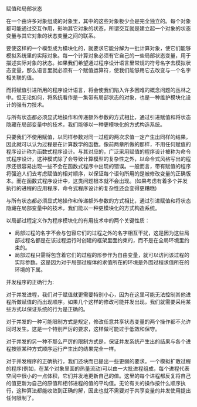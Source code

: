 赋值和局部状态

在一个由许多对象组成的对象里，其中的这些对象极少会是完全独立的。每个对象都可能通过交互作用，影响其它对象的状态，所谓交互就是建立起一个对象的状态变量与其它对象的状态变量之间的联系。

要使这样的一个模型成为模块化的，就要求它能分解为一批计算对象，使它们能够模拟系统里的实际对象。每一个计算对象必须有它自己的一些局部状态变量，用于描述实际对象的状态。如果我们希望通过程序设计语言里常规的符号名字去模拟状态变量，那么语言里就必须有一个赋值运算符，使我们能够用它去改变与一个名字相关联的值。

而将赋值引进所用的程序设计语言，将会使我们陷入许多困难的概念问题的丛林之中。但无论如何，将系统看作是一集带有局部状态的对象，也是一种维护模块化设计的强有力技术。

与所有状态都必须显式地操作和传递额外参数的方式相比，通过引进赋值和将状态隐藏在局部变量中的技术，我们能够以一种更模块化的方式构造系统。

只要我们不使用赋值，以同样参数对同一过程的两次求值一定产生出同样的结果，因此就可以认为过程是在计算数学的函数。像前两章所做的那样，不用任何赋值的程序设计称为函数式程序设计。与其对应的，广泛采用赋值的程序设计被称为命令式程序设计，这种模式除了会导致计算模型的复杂性之外，以命令式风格写出的程序还很容易出现一些不会在函数式程序中出现的错误。一般而言，带有赋值的程序将强迫人们去考虑赋值的相对顺序，以保证每个语句所用的是被修改变量的正确版本。而在函数式程序设计中，这类问题根本就不会出现。(如果考虑有着多个并发执行的进程的应用程序，命令式程序设计的复杂性还会变得更糟糕)



与所有状态都必须显式地操作和传递额外参数的方式相比，通过引进赋值和将状态隐藏在局部变量中的技术，我们能以一种更模块化的方式构造系统。



以局部过程定义作为程序模块化的有用技术中的两个关键性质：

- 局部过程的名字不会与包容它们的过程之外的名字相互干扰，这是因为这些局部过程名都是在该过程运行时创建的框架里面约束的，而不是在全局环境里约束的。
- 局部过程只需将包含着它们的过程的形参作为自由变量，就可以访问该过程的实际参数。这是因为对于局部过程体的求值所在的环境是外围过程求值所在的环境的下属。



并发程序的正确行为:

对于并发进程，我们对于赋值就更需要特别小心，因为在这里可能无法控制其他进程所做赋值的而出现顺序。如果几个这样的修改可能并发出现，我们就需要采用某些方式以保证系统的行为是正确的。

对于并发的一种可能限制方式是规定，修改任意共享状态变量的两个操作都不允许同时发生。这是一个特别严厉的要求，这样做可能过于低效和保守。

对于并发的另一种不那么严厉的限制方式是，保证并发系统产生出的结果与各个进程按照某种方式顺序运行产生出的结果完全一样。

对于并发程序的正确执行，我们还块而已提出一些更弱的要求。一个模拟扩散过程的程序(例如，在某个对象里面的热量流动)可以由一大批进程组成，每个进程代表空间中很小的一点体积，它们并发地更新自己的值。这里的每个进程都反复将自己的值更新为自己的原值和相邻进程的值的平均值。无论有关的操作按什么顺序执行，这种算法都能收敛到正确的解，因此也就不需要对于共享变量的并发使用提出任何限制了。

